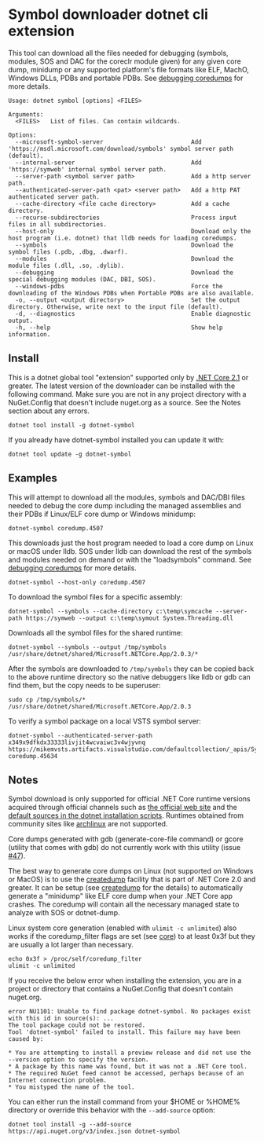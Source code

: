 # Symbol downloader dotnet cli extension #

This tool can download all the files needed for debugging (symbols, modules, SOS and DAC for the coreclr module given) for any given core dump, minidump or any supported platform's file formats like ELF, MachO, Windows DLLs, PDBs and portable PDBs. See [debugging coredumps](https://github.com/dotnet/diagnostics/blob/main/documentation/debugging-coredump.md) for more details.
      
    Usage: dotnet symbol [options] <FILES>
    
    Arguments:
      <FILES>   List of files. Can contain wildcards.

    Options:
      --microsoft-symbol-server                         Add 'https://msdl.microsoft.com/download/symbols' symbol server path (default).
      --internal-server                                 Add 'https://symweb' internal symbol server path.
      --server-path <symbol server path>                Add a http server path.
      --authenticated-server-path <pat> <server path>   Add a http PAT authenticated server path.
      --cache-directory <file cache directory>          Add a cache directory.
      --recurse-subdirectories                          Process input files in all subdirectories.
      --host-only                                       Download only the host program (i.e. dotnet) that lldb needs for loading coredumps.
      --symbols                                         Download the symbol files (.pdb, .dbg, .dwarf).
      --modules                                         Download the module files (.dll, .so, .dylib).
      --debugging                                       Download the special debugging modules (DAC, DBI, SOS).
      --windows-pdbs                                    Force the downloading of the Windows PDBs when Portable PDBs are also available.
      -o, --output <output directory>                   Set the output directory. Otherwise, write next to the input file (default).
      -d, --diagnostics                                 Enable diagnostic output.
      -h, --help                                        Show help information.

## Install ##

This is a dotnet global tool "extension" supported only by [.NET Core 2.1](https://www.microsoft.com/net/download/) or greater. The latest version of the downloader can be installed with the following command. Make sure you are not in any project directory with a NuGet.Config that doesn't include nuget.org as a source. See the Notes section about any errors. 

    dotnet tool install -g dotnet-symbol

If you already have dotnet-symbol installed you can update it with:

    dotnet tool update -g dotnet-symbol

## Examples ##

This will attempt to download all the modules, symbols and DAC/DBI files needed to debug the core dump including the managed assemblies and their PDBs if Linux/ELF core dump or Windows minidump:

    dotnet-symbol coredump.4507

This downloads just the host program needed to load a core dump on Linux or macOS under lldb. SOS under lldb can download the rest of the symbols and modules needed on demand or with the "loadsymbols" command. See [debugging coredumps](https://github.com/dotnet/diagnostics/blob/main/documentation/debugging-coredump.md) for more details.

    dotnet-symbol --host-only coredump.4507

To download the symbol files for a specific assembly:

    dotnet-symbol --symbols --cache-directory c:\temp\symcache --server-path https://symweb --output c:\temp\symout System.Threading.dll

Downloads all the symbol files for the shared runtime:

    dotnet-symbol --symbols --output /tmp/symbols /usr/share/dotnet/shared/Microsoft.NETCore.App/2.0.3/*

After the symbols are downloaded to `/tmp/symbols` they can be copied back to the above runtime directory so the native debuggers like lldb or gdb can find them, but the copy needs to be superuser:

	sudo cp /tmp/symbols/* /usr/share/dotnet/shared/Microsoft.NETCore.App/2.0.3

To verify a symbol package on a local VSTS symbol server:

    dotnet-symbol --authenticated-server-path x349x9dfkdx33333livjit4wcvaiwc3v4wjyvnq https://mikemvsts.artifacts.visualstudio.com/defaultcollection/_apis/Symbol/symsrv coredump.45634

## Notes ##

Symbol download is only supported for official .NET Core runtime versions acquired through official channels such as [the official web site](https://dotnet.microsoft.com/download/dotnet-core) and the [default sources in the dotnet installation scripts](https://docs.microsoft.com/en-us/dotnet/core/tools/dotnet-install-scripts). Runtimes obtained from community sites like [archlinux](https://www.archlinux.org/packages/community/x86_64/dotnet-runtime/) are not supported. 

Core dumps generated with gdb (generate-core-file command) or gcore (utility that comes with gdb) do not currently work with this utility (issue [#47](https://github.com/dotnet/symstore/issues/47)).

The best way to generate core dumps on Linux (not supported on Windows or MacOS) is to use the [createdump](https://github.com/dotnet/runtime/blob/main/docs/design/coreclr/botr/xplat-minidump-generation.md) facility that is part of .NET Core 2.0 and greater. It can be setup (see [createdump](https://github.com/dotnet/runtime/blob/main/docs/design/coreclr/botr/xplat-minidump-generation.md#configurationpolicy) for the details) to automatically generate a "minidump" like ELF core dump when your .NET Core app crashes. The coredump will contain all the necessary managed state to analyze with SOS or dotnet-dump. 

 Linux system core generation (enabled with `ulimit -c unlimited`) also works if the coredump_filter flags are set (see [core](http://man7.org/linux/man-pages/man5/core.5.html)) to at least 0x3f but they are usually a lot larger than necessary. 
```
echo 0x3f > /proc/self/coredump_filter
ulimit -c unlimited
```


If you receive the below error when installing the extension, you are in a project or directory that contains a NuGet.Config that doesn't contain nuget.org. 

    error NU1101: Unable to find package dotnet-symbol. No packages exist with this id in source(s): ...
    The tool package could not be restored.
    Tool 'dotnet-symbol' failed to install. This failure may have been caused by:
    
    * You are attempting to install a preview release and did not use the --version option to specify the version.
    * A package by this name was found, but it was not a .NET Core tool.
    * The required NuGet feed cannot be accessed, perhaps because of an Internet connection problem.
    * You mistyped the name of the tool.

You can either run the install command from your $HOME or %HOME% directory or override this behavior with the `--add-source` option:

`dotnet tool install -g --add-source https://api.nuget.org/v3/index.json dotnet-symbol` 
